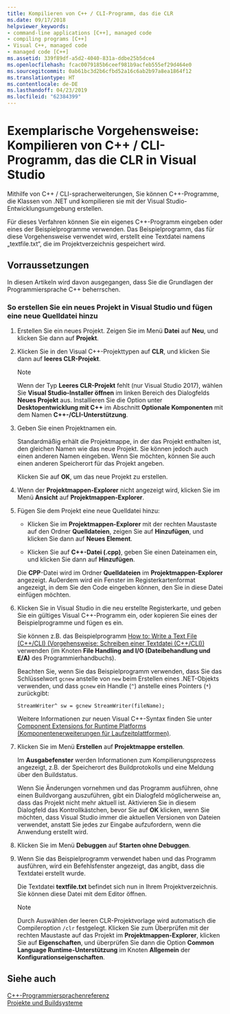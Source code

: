 ```yaml
---
title: Kompilieren von C++ / CLI-Programm, das die CLR
ms.date: 09/17/2018
helpviewer_keywords:
- command-line applications [C++], managed code
- compiling programs [C++]
- Visual C++, managed code
- managed code [C++]
ms.assetid: 339f89df-a5d2-4040-831a-ddbe25b5dce4
ms.openlocfilehash: fcac0079185b6ceef981b9acfeb555ef29d464e0
ms.sourcegitcommit: 0ab61bc3d2b6cfbd52a16c6ab2b97a8ea1864f12
ms.translationtype: HT
ms.contentlocale: de-DE
ms.lasthandoff: 04/23/2019
ms.locfileid: "62384399"
---
```

# <a name="walkthrough-compile-a-ccli-program-that-targets-the-clr-in-visual-studio"></a>Exemplarische Vorgehensweise: Kompilieren von C++ / CLI-Programm, das die CLR in Visual Studio

Mithilfe von C++ / CLI-spracherweiterungen, Sie können C++-Programme, die Klassen von .NET und kompilieren sie mit der Visual Studio-Entwicklungsumgebung erstellen.

Für dieses Verfahren können Sie ein eigenes C++-Programm eingeben oder eines der Beispielprogramme verwenden. Das Beispielprogramm, das für diese Vorgehensweise verwendet wird, erstellt eine Textdatei namens „textfile.txt“, die im Projektverzeichnis gespeichert wird.

## <a name="prerequisites"></a>Vorraussetzungen

In diesen Artikeln wird davon ausgegangen, dass Sie die Grundlagen der Programmiersprache C++ beherrschen.

### <a name="to-create-a-new-project-in-visual-studio-and-add-a-new-source-file"></a>So erstellen Sie ein neues Projekt in Visual Studio und fügen eine neue Quelldatei hinzu

1. Erstellen Sie ein neues Projekt. Zeigen Sie im Menü **Datei** auf **Neu**, und klicken Sie dann auf **Projekt**.

1. Klicken Sie in den Visual C++-Projekttypen auf **CLR**, und klicken Sie dann auf **leeres CLR-Projekt**.

   > [!NOTE]
   > Wenn der Typ **Leeres CLR-Projekt** fehlt (nur Visual Studio 2017), wählen Sie **Visual Studio-Installer öffnen** im linken Bereich des Dialogfelds **Neues Projekt** aus. Installieren Sie die Option unter **Desktopentwicklung mit C++** im Abschnitt **Optionale Komponenten** mit dem Namen **C++-/CLI-Unterstützung**.<br/>

1. Geben Sie einen Projektnamen ein.

   Standardmäßig erhält die Projektmappe, in der das Projekt enthalten ist, den gleichen Namen wie das neue Projekt. Sie können jedoch auch einen anderen Namen eingeben. Wenn Sie möchten, können Sie auch einen anderen Speicherort für das Projekt angeben.

   Klicken Sie auf **OK**, um das neue Projekt zu erstellen.

1. Wenn der **Projektmappen-Explorer** nicht angezeigt wird, klicken Sie im Menü **Ansicht** auf **Projektmappen-Explorer**.

1. Fügen Sie dem Projekt eine neue Quelldatei hinzu:

   - Klicken Sie im **Projektmappen-Explorer** mit der rechten Maustaste auf den Ordner **Quelldateien**, zeigen Sie auf **Hinzufügen**, und klicken Sie dann auf **Neues Element**.

   - Klicken Sie auf **C++-Datei (.cpp)**, geben Sie einen Dateinamen ein, und klicken Sie dann auf **Hinzufügen**.

   Die **CPP**-Datei wird im Ordner **Quelldateien** im **Projektmappen-Explorer** angezeigt. Au0erdem wird ein Fenster im Registerkartenformat angezeigt, in dem Sie den Code eingeben können, den Sie in diese Datei einfügen möchten.

1. Klicken Sie in Visual Studio in die neu erstellte Registerkarte, und geben Sie ein gültiges Visual C++-Programm ein, oder kopieren Sie eines der Beispielprogramme und fügen es ein.

   Sie können z.B. das Beispielprogramm [How to: Write a Text File (C++/CLI) (Vorgehensweise: Schreiben einer Textdatei (C++/CLI))](how-to-write-a-text-file-cpp-cli.md) verwenden (im Knoten **File Handling and I/O (Dateibehandlung und E/A)** des Programmierhandbuchs).

   Beachten Sie, wenn Sie das Beispielprogramm verwenden, dass Sie das Schlüsselwort `gcnew` anstelle von `new` beim Erstellen eines .NET-Objekts verwenden, und dass `gcnew` ein Handle (`^`) anstelle eines Pointers (`*`) zurückgibt:

   `StreamWriter^ sw = gcnew StreamWriter(fileName);`

   Weitere Informationen zur neuen Visual C++-Syntax finden Sie unter [Component Extensions for Runtime Platforms (Komponentenerweiterungen für Laufzeitplattformen)](../extensions/component-extensions-for-runtime-platforms.md).

1. Klicken Sie im Menü **Erstellen** auf **Projektmappe erstellen**.

   Im **Ausgabefenster** werden Informationen zum Kompilierungsprozess angezeigt, z.B. der Speicherort des Buildprotokolls und eine Meldung über den Buildstatus.

   Wenn Sie Änderungen vornehmen und das Programm ausführen, ohne einen Buildvorgang auszuführen, gibt ein Dialogfeld möglicherweise an, dass das Projekt nicht mehr aktuell ist. Aktivieren Sie in diesem Dialogfeld das Kontrollkästchen, bevor Sie auf **OK** klicken, wenn Sie möchten, dass Visual Studio immer die aktuellen Versionen von Dateien verwendet, anstatt Sie jedes zur Eingabe aufzufordern, wenn die Anwendung erstellt wird.

1. Klicken Sie im Menü **Debuggen** auf **Starten ohne Debuggen**.

1. Wenn Sie das Beispielprogramm verwendet haben und das Programm ausführen, wird ein Befehlsfenster angezeigt, das angibt, dass die Textdatei erstellt wurde.

   Die Textdatei **textfile.txt** befindet sich nun in Ihrem Projektverzeichnis. Sie können diese Datei mit dem Editor öffnen.

   > [!NOTE]
   > Durch Auswählen der leeren CLR-Projektvorlage wird automatisch die Compileroption `/clr` festgelegt. Klicken Sie zum Überprüfen mit der rechten Maustaste auf das Projekt im **Projektmappen-Explorer**, klicken Sie auf **Eigenschaften**, und überprüfen Sie dann die Option **Common Language Runtime-Unterstützung** im Knoten **Allgemein** der **Konfigurationseigenschaften**.

## <a name="see-also"></a>Siehe auch

[C++-Programmiersprachenreferenz](../cpp/cpp-language-reference.md)<br/>
[Projekte und Buildsysteme](../build/projects-and-build-systems-cpp.md)<br/>
